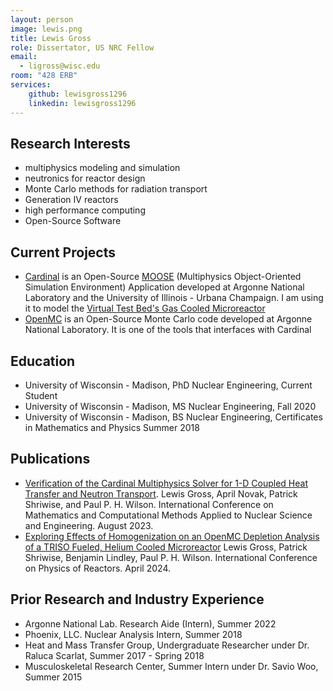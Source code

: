 ```yaml
---
layout: person
image: lewis.png
title: Lewis Gross
role: Dissertator, US NRC Fellow
email:
  - ligross@wisc.edu
room: "428 ERB"
services:
    github: lewisgross1296
    linkedin: lewisgross1296
---
```


## Research Interests
* multiphysics modeling and simulation
* neutronics for reactor design
* Monte Carlo methods for radiation transport
* Generation IV reactors
* high performance computing
* Open-Source Software

## Current Projects
* [Cardinal](https://github.com/neams-th-coe/cardinal) is an Open-Source [MOOSE](https://github.com/idaholab/moose) (Multiphysics Object-Oriented Simulation Environment) Application developed at Argonne National Laboratory and the University of Illinois - Urbana Champaign. I am using it to model the [Virtual Test Bed's Gas Cooled Microreactor](https://mooseframework.inl.gov/virtual_test_bed/microreactors/gcmr/)
* [OpenMC](https://github.com/openmc-dev/openmc) is an Open-Source Monte Carlo code developed at Argonne National Laboratory. It is one of the tools that interfaces with Cardinal

## Education
* University of Wisconsin - Madison, PhD Nuclear Engineering, Current Student
* University of Wisconsin - Madison, MS Nuclear Engineering, Fall 2020
* University of Wisconsin - Madison, BS Nuclear Engineering, Certificates in Mathematics and Physics Summer 2018

## Publications
* [Verification of the Cardinal Multiphysics Solver for 1-D Coupled Heat Transfer and Neutron Transport](https://www.researchgate.net/publication/373173646_Verification_of_the_Cardinal_Multiphysics_Solver_for_1-D_Coupled_Heat_Transfer_and_Neutron_Transport). Lewis Gross, April Novak, Patrick Shriwise, and Paul P. H. Wilson. International Conference on Mathematics and Computational Methods Applied to Nuclear Science and Engineering. August 2023.
* [Exploring Effects of Homogenization on an OpenMC Depletion Analysis of a TRISO Fueled, Helium Cooled Microreactor](https://www.researchgate.net/publication/380127457_Exploring_Effects_of_Homogenization_on_an_OpenMC_Depletion_Analysis_of_a_TRISO_Fueled_Helium_Cooled_Microreactor) Lewis Gross, Patrick Shriwise, Benjamin Lindley, Paul P. H. Wilson. International Conference on Physics of Reactors. April 2024.

## Prior Research and Industry Experience
* Argonne National Lab. Research Aide (Intern), Summer 2022
* Phoenix, LLC. Nuclear Analysis Intern, Summer 2018
* Heat and Mass Transfer Group, Undergraduate Researcher under Dr. Raluca Scarlat, Summer 2017 - Spring 2018
* Musculoskeletal Research Center, Summer Intern under Dr. Savio Woo, Summer 2015
